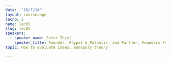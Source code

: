 ```yaml
---
date: '"10/7/14"'
layout: coursepage
lecno: 5
name: lec05
slug: lec05
speakers:
  - speaker_name: Peter Thiel
    speaker_title: Founder, Paypal & Palantir, and Partner, Founders Fund
topic: How to evaluate ideas, monopoly theory

---
```

